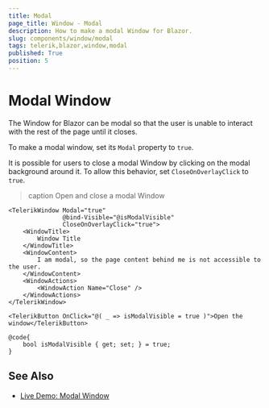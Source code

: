 ```yaml
---
title: Modal
page_title: Window - Modal
description: How to make a modal Window for Blazor.
slug: components/window/modal
tags: telerik,blazor,window,modal
published: True
position: 5
---
```


# Modal Window

The Window for Blazor can be modal so that the user is unable to interact with the rest of the page until it closes.

To make a modal window, set its `Modal` property to `true`.

It is possible for users to close a modal Window by clicking on the modal background around it. To allow this behavior, set `CloseOnOverlayClick` to `true`.

>caption Open and close a modal Window

````CSHTML
<TelerikWindow Modal="true"
               @bind-Visible="@isModalVisible"
               CloseOnOverlayClick="true">
    <WindowTitle>
        Window Title
    </WindowTitle>
    <WindowContent>
        I am modal, so the page content behind me is not accessible to the user.
    </WindowContent>
    <WindowActions>
        <WindowAction Name="Close" />
    </WindowActions>
</TelerikWindow>

<TelerikButton OnClick="@( _ => isModalVisible = true )">Open the window</TelerikButton>

@code{
    bool isModalVisible { get; set; } = true;
}
````

## See Also

* [Live Demo: Modal Window](https://demos.telerik.com/blazor-ui/window/modal)
